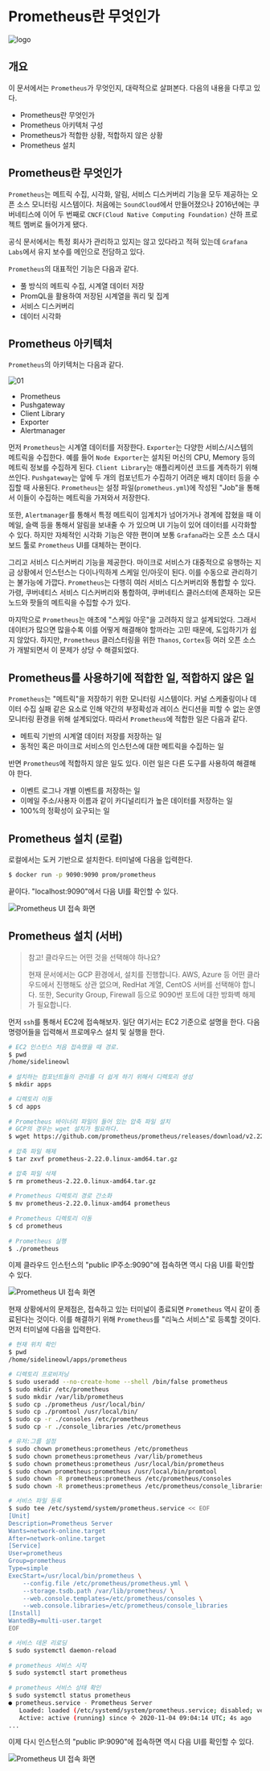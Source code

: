 # Prometheus란 무엇인가

![logo](../../logo.png)

## 개요

이 문서에서는 `Prometheus`가 무엇인지, 대략적으로 살펴본다. 다음의 내용을 다루고 있다.

* Prometheus란 무엇인가
* Prometheus 아키텍처 구성
* Prometheus가 적합한 상황, 적합하지 않은 상황
* Prometheus 설치

## Prometheus란 무엇인가

`Prometheus`는 메트릭 수집, 시각화, 알림, 서비스 디스커버리 기능을 모두 제공하는 오픈 소스 모니터링 시스템이다. 처음에는 `SoundCloud`에서 만들어졌으나 2016년에는 쿠버네티스에 이어 두 번째로 `CNCF(Cloud Native Computing Foundation)` 산하 프로젝트 멤버로 들어가게 됐다. 

공식 문서에서는 특정 회사가 관리하고 있지는 않고 있다라고 적혀 있는데 `Grafana Labs`에서 유지 보수를 메인으로 전담하고 있다. 

`Prometheus`의 대표적인 기능은 다음과 같다.

* 풀 방식의 메트릭 수집, 시계열 데이터 저장
* PromQL을 활용하여 저장된 시계열을 쿼리 및 집계
* 서비스 디스커버리
* 데이터 시각화

## Prometheus 아키텍처

`Prometheus`의 아키텍처는 다음과 같다.

![01](01.png)

* Prometheus 
* Pushgateway
* Client Library
* Exporter
* Alertmanager

먼저 `Prometheus`는 시계열 데이터를 저장한다. `Exporter`는 다양한 서비스/시스템의 메트릭을 수집한다. 예를 들어 `Node Exporter`는 설치된 머신의 CPU, Memory 등의 메트릭 정보를 수집하게 된다. `Client Library`는 애플리케이션 코드를 계측하기 위해 쓰인다. `Pushgateway`는 앞에 두 개의 컴포넌트가 수집하기 어려운 배치 데이터 등을 수집할 때 사용된다. `Prometheus`는 설정 파일(`prometheus.yml`)에 작성된 "Job"을 통해서 이들이 수집하는 메트릭을 가져와서 저장한다. 

또한, `Alertmanager`를 통해서 특정 메트릭이 임계치가 넘어가거나 경계에 잡혔을 때 이메일, 슬랙 등을 통해서 알림을 보내줄 수 가 있으며 UI 기능이 있어 데이터를 시각화할 수 있다. 하지만 자체적인 시각화 기능은 약한 편이며 보통 `Grafana`라는 오픈 소스 대시보드 툴로 `Prometheus` UI를 대체하는 편이다.

그리고 서비스 디스커버리 기능을 제공한다. 마이크로 서비스가 대중적으로 유행하는 지금 상황에서 인스턴스는 다이나믹하게 스케일 인/아웃이 된다. 이를 수동으로 관리하기는 불가능에 가깝다. `Prometheus`는 다행히 여러 서비스 디스커버리와 통합할 수 있다. 가령, 쿠버네티스 서비스 디스커버리와 통합하여, 쿠버네티스 클러스터에 존재하는 모든 노드와 팟들의 메트릭을 수집할 수가 있다.

마지막으로 `Prometheus`는 애초에 "스케일 아웃"을 고려하지 않고 설계되었다. 그래서 데이터가 많으면 많을수록 이를 어떻게 해결해야 할까라는 고민 때문에, 도입하기가 쉽지 않았다. 하지만, `Prometheus` 클러스터링을 위한 `Thanos`, `Cortex`등 여러  오픈 소스가 개발되면서 이 문제가 상당 수 해결되었다.

## Prometheus를 사용하기에 적합한 일, 적합하지 않은 일

`Prometheus`는 "메트릭"을 저장하기 위한 모니터링 시스템이다. 커널 스케줄링이나 데이터 수집 실패 같은 요소로 인해 약간의 부정확성과 레이스 컨디션을 피할 수 없는 운영 모니터링 환경을 위해 설계되었다. 따라서 `Prometheus`에 적합한 일은 다음과 같다.

* 메트릭 기반의 시계열 데이터 저장를 저장하는 일
* 동적인 혹은 마이크로 서비스의 인스턴스에 대한 메트릭을 수집하는 일

반면 `Prometheus`에 적합하지 않은 일도 있다. 이런 일은 다른 도구를 사용하여 해결해야 한다.

* 이벤트 로그나 개별 이벤트를 저장하는 일
* 이메일 주소/사용자 이름과 같이 카디널리티가 높은 데이터를 저장하는 일
* 100%의 정확성이 요구되는 일

## Prometheus 설치 (로컬)

로컬에서는 도커 기반으로 설치한다. 터미널에 다음을 입력한다.

```bash
$ docker run -p 9090:9090 prom/prometheus
```

끝이다. "localhost:9090"에서 다음 UI를 확인할 수 있다.

![Prometheus UI 접속 화면](./02.png)

## Prometheus 설치 (서버)

> 참고! 클라우드는 어떤 것을 선택해야 하나요?
>
> 현재 문서에서는 GCP 환경에서, 설치를 진행합니다. AWS, Azure 등 어떤 클라우드에서 진행해도 상관 없으며, RedHat 계열, CentOS 서버를 선택해야 합니다. 또한, Security Group, Firewall 등으로 9090번 포트에 대한 방화벽 해제가 필요합니다.

먼저 `ssh`를 통해서 EC2에 접속해보자. 일단 여기서는 EC2 기준으로 설명을 한다. 다음 명령어들을 입력해서 프로메우스 설치 및 실행을 한다. 

```bash
# EC2 인스턴스 처음 접속했을 때 경로.
$ pwd
/home/sidelineowl
 
# 설치하는 컴포넌트들의 관리를 더 쉽게 하기 위해서 디렉토리 생성
$ mkdir apps

# 디렉토리 이동
$ cd apps
 
# Prometheus 바이너리 파일이 들어 있는 압축 파일 설치
# GCP의 경우는 wget 설치가 필요하다.
$ wget https://github.com/prometheus/prometheus/releases/download/v2.22.0/prometheus-2.22.0.linux-amd64.tar.gz
 
# 압축 파일 해제
$ tar zxvf prometheus-2.22.0.linux-amd64.tar.gz

# 압축 파일 삭제
$ rm prometheus-2.22.0.linux-amd64.tar.gz
 
# Prometheus 디렉토리 경로 간소화
$ mv prometheus-2.22.0.linux-amd64 prometheus
 
# Prometheus 디렉토리 이동
$ cd prometheus
 
# Prometheus 실행
$ ./prometheus
```

이제 클라우드 인스턴스의 "public IP주소:9090"에 접속하면 역시 다음 UI를 확인할 수 있다.

![Prometheus UI 접속 화면](./02.png)

현재 상황에서의 문제점은, 접속하고 있는 터미널이 종료되면 `Prometheus` 역시 같이 종료된다는 것이다. 이를 해결하기 위해 `Prometheus`를 "리눅스 서비스"로 등록할 것이다. 먼저 터미널에 다음을 입력한다.

```bash
# 현재 위치 확인
$ pwd
/home/sidelineowl/apps/prometheus

# 디렉토리 프로비저닝
$ sudo useradd --no-create-home --shell /bin/false prometheus
$ sudo mkdir /etc/prometheus
$ sudo mkdir /var/lib/prometheus
$ sudo cp ./prometheus /usr/local/bin/
$ sudo cp ./promtool /usr/local/bin/
$ sudo cp -r ./consoles /etc/prometheus
$ sudo cp -r ./console_libraries /etc/prometheus

# 유저:그룹 설정
$ sudo chown prometheus:prometheus /etc/prometheus
$ sudo chown prometheus:prometheus /var/lib/prometheus
$ sudo chown prometheus:prometheus /usr/local/bin/prometheus
$ sudo chown prometheus:prometheus /usr/local/bin/promtool
$ sudo chown -R prometheus:prometheus /etc/prometheus/consoles
$ sudo chown -R prometheus:prometheus /etc/prometheus/console_libraries

# 서비스 파일 등록
$ sudo tee /etc/systemd/system/prometheus.service << EOF
[Unit]
Description=Prometheus Server
Wants=network-online.target
After=network-online.target
[Service]
User=prometheus
Group=prometheus
Type=simple
ExecStart=/usr/local/bin/prometheus \
    --config.file /etc/prometheus/prometheus.yml \
    --storage.tsdb.path /var/lib/prometheus/ \
    --web.console.templates=/etc/prometheus/consoles \
    --web.console.libraries=/etc/prometheus/console_libraries
[Install]
WantedBy=multi-user.target
EOF

# 서비스 데몬 리로딩
$ sudo systemctl daemon-reload
 
# prometheus 서비스 시작
$ sudo systemctl start prometheus
 
# prometheus 서비스 상태 확인
$ sudo systemctl status prometheus
● prometheus.service - Prometheus Server
   Loaded: loaded (/etc/systemd/system/prometheus.service; disabled; vendor preset: disabled)
   Active: active (running) since 수 2020-11-04 09:04:14 UTC; 4s ago
...
```

이제 다시 인스턴스의 "public IP:9090"에 접속하면 역시 다음 UI를 확인할 수 있다.

![Prometheus UI 접속 화면](./02.png)